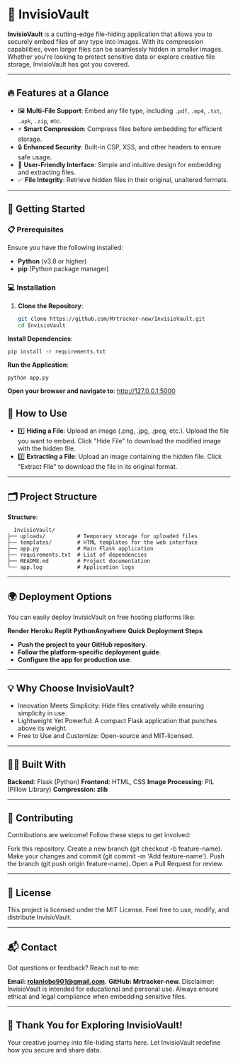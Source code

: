 # 🌟 InvisioVault

**InvisioVault** is a cutting-edge file-hiding application that allows you to securely embed files of any type into images. With its compression capabilities, even larger files can be seamlessly hidden in smaller images. Whether you're looking to protect sensitive data or explore creative file storage, InvisioVault has got you covered.  

---

## 🔥 Features at a Glance
- 🖼️ **Multi-File Support**: Embed any file type, including `.pdf`, `.mp4`, `.txt`, `.apk`, `.zip`, etc.
- ⚡ **Smart Compression**: Compress files before embedding for efficient storage.
- 🔒 **Enhanced Security**: Built-in CSP, XSS, and other headers to ensure safe usage.
- 🎨 **User-Friendly Interface**: Simple and intuitive design for embedding and extracting files.
- ✅ **File Integrity**: Retrieve hidden files in their original, unaltered formats.

---

## 🚀 Getting Started

### 📋 Prerequisites
Ensure you have the following installed:
- **Python** (v3.8 or higher)
- **pip** (Python package manager)

### 💻 Installation

1. **Clone the Repository**:
   ```bash
   git clone https://github.com/Mrtracker-new/InvisioVault.git
   cd InvisioVault
**Install Dependencies**:

    pip install -r requirements.txt
**Run the Application**:

    python app.py
**Open your browser and navigate to**:
http://127.0.0.1:5000

## 🎯 How to Use
- 1️⃣ **Hiding a File**:
Upload an image (.png, .jpg, .jpeg, etc.).
Upload the file you want to embed.
Click "Hide File" to download the modified image with the hidden file.
- 2️⃣ **Extracting a File**:
Upload an image containing the hidden file.
Click "Extract File" to download the file in its original format.

---

## 🗂️ Project Structure
**Structure**:

      InvisioVault/
    ├── uploads/          # Temporary storage for uploaded files
    ├── templates/        # HTML templates for the web interface
    ├── app.py            # Main Flask application
    ├── requirements.txt  # List of dependencies
    ├── README.md         # Project documentation
    └── app.log           # Application logs

---

## 🌍 Deployment Options
You can easily deploy InvisioVault on free hosting platforms like:

**Render**
**Heroku**
**Replit**
**PythonAnywhere**
**Quick Deployment Steps**
- **Push the project to your GitHub repository**.
- **Follow the platform-specific deployment guide**.
- **Configure the app for production use**.

---

## 💡 Why Choose InvisioVault?
- Innovation Meets Simplicity: Hide files creatively while ensuring simplicity in use.
- Lightweight Yet Powerful: A compact Flask application that punches above its weight.
- Free to Use and Customize: Open-source and MIT-licensed.

---

## 👨‍💻 Built With
**Backend**: Flask (Python)
**Frontend**: HTML, CSS
**Image Processing**: PIL (Pillow Library)
**Compression: zlib**

---

## 🤝 Contributing
Contributions are welcome! Follow these steps to get involved:

Fork this repository.
Create a new branch (git checkout -b feature-name).
Make your changes and commit (git commit -m 'Add feature-name').
Push the branch (git push origin feature-name).
Open a Pull Request for review.

---

## 📜 License
This project is licensed under the MIT License. Feel free to use, modify, and distribute InvisioVault.

---

## 📬 Contact
Got questions or feedback? Reach out to me:

**Email: rolanlobo901@gmail.com.**
**GitHub: Mrtracker-new.**
Disclaimer: InvisioVault is intended for educational and personal use. Always ensure ethical and legal compliance when embedding sensitive files.

---

## 🎉 Thank You for Exploring InvisioVault!
Your creative journey into file-hiding starts here. Let InvisioVault redefine how you secure and share data.
